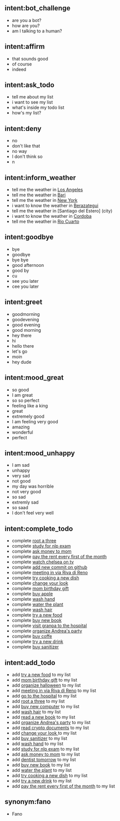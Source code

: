 ## intent:bot_challenge
- are you a bot?
- how are you?
- am I talking to a human?

## intent:affirm
- that sounds good
- of course
- indeed

## intent:ask_todo
- tell me about my list
- i want to see my list
- what's inside my todo list
- how's my list?

## intent:deny
- no
- don't like that
- no way
- I don't think so
- n

## intent:inform_weather
- tell me the weather in [Los Angeles](city)
- tell me the weather in [Bari](city)
- tell me the weather in [New York](city)
- i want to know the weather in [Berazategui](city)
- tell me the weather in [Santiago del Estero] (city)
- i want to know the weather in [Cordoba](city)
- tell me the weather in [Rio Cuarto](city)

## intent:goodbye
- bye
- goodbye
- bye bye
- good afternoon
- good by
- cu
- see you later
- cee you later

## intent:greet
- goodmorning
- goodevening
- good evening
- good morning
- hey there
- hi
- hello there
- let's go
- moin
- hey dude

## intent:mood_great
- so good
- I am great
- so so perfect
- feeling like a king
- great
- extremely good
- I am feeling very good
- amazing
- wonderful
- perfect

## intent:mood_unhappy
- I am sad
- unhappy
- very sad
- not good
- my day was horrible
- not very good
- so sad
- extremly sad
- so saad
- I don't feel very well

## intent:complete_todo
- complete [root a three](task)
- complete [study for nlp exam](task)
- complete [ask money to mom](task)
- complete [pay the rent every first of the month](task)
- complete [watch chelsea on tv](task)
- complete [add new commit on github](task)
- complete [meeting in via Riva di Reno](task)
- complete [try cooking a new dish](task)
- complete [change your look ](task)
- complete [mom birthday gift](task)
- complete [buy apple](task)
- complete [wash hand](task)
- complete [water the plant](task)
- complete [wash hair](task)
- complete [try a new food](task)
- complete [buy new book](task)
- complete [visit granpa to the hospital](task)
- complete [organize Andrea's party](task)
- complete [buy coffe](task)
- complete [try a new drink](task)
- complete [buy sanitizer](task)

## intent:add_todo
- add [try a new food](task) to my list
- add [mom birthday gift](task) to my list
- add [organize halloween](task) to my list
- add [meeting in via Riva di Reno](task) to my list
- add [go to the hospital](task) to my list
- add [root a three](task) to my list
- add [buy new computer](task) to my list
- add [wash hair](task) to my list
- add [read a new book](task) to my list
- add [organize Andrea's party](task) to my list
- add [read crypto documents](task) to my list
- add [change your look ](task) to my list
- add [buy sanitizer](task) to my list
- add [wash hand](task) to my list
- add [study for nlp exam](task) to my list
- add [ask money to mom](task) to my list
- add [dentist tomorrow](task) to my list
- add [buy new book](task) to my list
- add [water the plant](task) to my list
- add [try cooking a new dish](task) to my list
- add [try a new drink](task) to my list
- add [pay the rent every first of the month](task) to my list

## synonym:fano
- Fano
